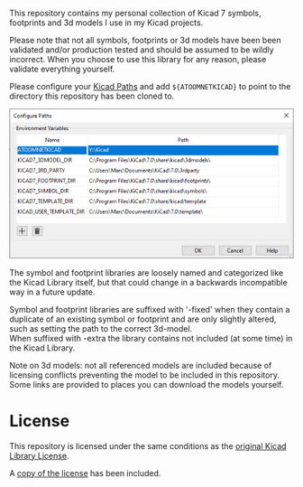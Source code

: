 This repository contains my personal collection of Kicad 7 symbols, footprints and 3d models I use in my Kicad projects.

Please note that not all symbols, footprints or 3d models have been been validated and/or production tested and should be assumed to be wildly incorrect. When you choose to use this library for any reason, please validate everything yourself.

Please configure your [Kicad Paths](https://docs.kicad.org/7.0/en/kicad/kicad.html#paths_configuration) and add `${ATOOMNETKICAD}` to point to the directory this repository has been cloned to.

![](configure-paths.png)

The symbol and footprint libraries are loosely named and categorized like the Kicad Library itself, but that could change in a backwards incompatible way in a future update.

Symbol and footprint libraries are suffixed with '-fixed' when they contain a duplicate of an existing symbol or footprint and are only slightly altered, such as setting the path to the correct 3d-model.\
When suffixed with -extra the library contains not included (at some time) in the Kicad Library.

Note on 3d models: not all referenced models are included because of licensing conflicts preventing the model to be included in this repository. Some links are provided to places you can download the models yourself.

# License

This repository is licensed under the same conditions as the [original Kicad Library License](https://gitlab.com/kicad/libraries/kicad-footprints/-/blob/master/LICENSE.md).

A [copy of the license](LICENSE.md) has been included.